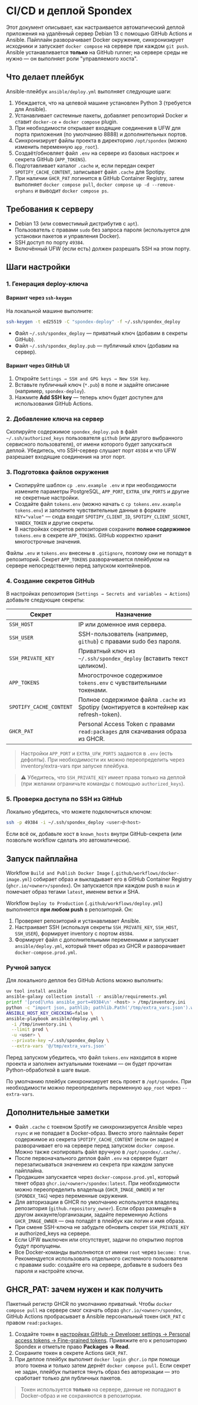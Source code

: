 # CI/CD и деплой Spondex

Этот документ описывает, как настраивается автоматический деплой приложения на удалённый сервер Debian 13 с помощью GitHub Actions и Ansible. Пайплайн разворачивает Docker окружение, синхронизирует исходники и запускает `docker compose` на сервере при каждом `git push`. Ansible устанавливается **только** на GitHub runner; на сервере среды не нужно — он выполняет роли "управляемого хоста".

## Что делает плейбук

Ansible-плейбук `ansible/deploy.yml` выполняет следующие шаги:

1. Убеждается, что на целевой машине установлен Python 3 (требуется для Ansible).
2. Устанавливает системные пакеты, добавляет репозиторий Docker и ставит `docker-ce` + `docker compose` plugin.
3. При необходимости открывает входящие соединения в UFW для порта приложения (по умолчанию 8888) и дополнительных портов.
4. Синхронизирует файлы проекта в директорию `/opt/spondex` (можно изменить переменную `app_root`).
5. Создаёт/обновляет файл `.env` на сервере из базовых настроек и секрета GitHub (`APP_TOKENS`).
6. Подготавливает каталог `.cache` и, если передан секрет `SPOTIFY_CACHE_CONTENT`, записывает файл `.cache` для Spotipy.
7. При наличии `GHCR_PAT` логинится в GitHub Container Registry, затем выполняет `docker compose pull`, `docker compose up -d --remove-orphans` и выводит `docker compose ps`.

## Требования к серверу

- Debian 13 (или совместимый дистрибутив с `apt`).
- Пользователь с правами `sudo` без запроса пароля (используется для установки пакетов и управления Docker).
- SSH доступ по порту `49384`.
- Включённый UFW (если есть) должен разрешать SSH на этом порту.

## Шаги настройки

### 1. Генерация deploy-ключа

#### Вариант через `ssh-keygen`

На локальной машине выполните:

```bash
ssh-keygen -t ed25519 -C "spondex-deploy" -f ~/.ssh/spondex_deploy
```

- Файл `~/.ssh/spondex_deploy` — приватный ключ (добавим в секреты GitHub).
- Файл `~/.ssh/spondex_deploy.pub` — публичный ключ (добавим на сервер).

#### Вариант через GitHub UI

1. Откройте `Settings → SSH and GPG keys → New SSH key`.
2. Вставьте публичный ключ (`*.pub`) в поле и задайте описание (например, `spondex-deploy`).
3. Нажмите **Add SSH key** — теперь ключ будет доступен для использования GitHub Actions.

### 2. Добавление ключа на сервер

Скопируйте содержимое `spondex_deploy.pub` в файл `~/.ssh/authorized_keys` пользователя `github` (или другого выбранного сервисного пользователя), от имени которого будет запускаться деплой. Убедитесь, что SSH-сервер слушает порт `49384` и что UFW разрешает входящие соединения на этот порт.

### 3. Подготовка файлов окружения

- Скопируйте шаблон `cp .env.example .env` и при необходимости измените параметры PostgreSQL, `APP_PORT`, `EXTRA_UFW_PORTS` и другие не секретные настройки.
- Создайте файл `tokens.env` (можно начать с `cp tokens.env.example tokens.env`) и заполните чувствительные данные в формате `KEY="value"` — сюда входят `SPOTIPY_CLIENT_ID`, `SPOTIPY_CLIENT_SECRET`, `YANDEX_TOKEN` и другие секреты.
- В настройках секретов репозитория сохраните **полное содержимое** `tokens.env` в секрете `APP_TOKENS`. GitHub корректно хранит многострочные значения.

Файлы `.env` и `tokens.env` внесены в `.gitignore`, поэтому они не попадут в репозиторий. Секрет `APP_TOKENS` разворачивается плейбуком на сервере непосредственно перед запуском контейнеров.

### 4. Создание секретов GitHub

В настройках репозитория (`Settings → Secrets and variables → Actions`) добавьте следующие секреты:

| Секрет | Назначение |
| --- | --- |
| `SSH_HOST` | IP или доменное имя сервера. |
| `SSH_USER` | SSH-пользователь (например, `github`) с правами sudo без пароля. |
| `SSH_PRIVATE_KEY` | Приватный ключ из `~/.ssh/spondex_deploy` (вставить текст целиком). |
| `APP_TOKENS` | Многострочное содержимое `tokens.env` с чувствительными токенами. |
| `SPOTIFY_CACHE_CONTENT` | Полное содержимое файла `.cache` из Spotipy (монтируется в контейнер как refresh-token). |
| `GHCR_PAT` | Personal Access Token с правами `read:packages` для скачивания образа из GHCR. |

> Настройки `APP_PORT` и `EXTRA_UFW_PORTS` задаются в `.env` (есть дефолты). При необходимости их можно переопределить через inventory/extra-vars при запуске плейбука.

> ⚠️ Убедитесь, что `SSH_PRIVATE_KEY` имеет права только на деплой (при желании ограничьте команды с помощью `authorized_keys`).

### 5. Проверка доступа по SSH из GitHub

Локально убедитесь, что можете подключиться ключом:

```bash
ssh -p 49384 -i ~/.ssh/spondex_deploy <user>@<host>
```

Если всё ок, добавьте хост в `known_hosts` внутри GitHub-секрета (или позвольте workflow сделать это автоматически).

## Запуск пайплайна

Workflow `Build and Publish Docker Image` (`.github/workflows/docker-image.yml`) собирает образ и выкладывает его в GitHub Container Registry (`ghcr.io/<owner>/spondex`). Он запускается при каждом push в `main` и помечает образ тегами `latest`, именем ветки и SHA.

Workflow `Deploy to Production` (`.github/workflows/deploy.yml`) выполняется **при любом push** в репозиторий. Он:

1. Проверяет репозиторий и устанавливает Ansible.
2. Настраивает SSH (используя секреты `SSH_PRIVATE_KEY`, `SSH_HOST`, `SSH_USER`), формирует inventory с портом `49384`.
3. Формирует файл с дополнительными переменными и запускает `ansible/deploy.yml`, который тянет образ из GHCR и разворачивает `docker-compose.prod.yml`.

### Ручной запуск

Для локального деплоя без GitHub Actions можно выполнить:

```bash
uv tool install ansible
ansible-galaxy collection install -r ansible/requirements.yml
printf '[prod]\n%s ansible_port=49384\n' <host> > /tmp/inventory.ini
python -c "import json, pathlib; pathlib.Path('/tmp/extra_vars.json').write_text(json.dumps({'app_tokens_content': open('tokens.env').read()}))"
ANSIBLE_HOST_KEY_CHECKING=false \
ansible-playbook ansible/deploy.yml \
  -i /tmp/inventory.ini \
  --limit prod \
  -u <user> \
  --private-key ~/.ssh/spondex_deploy \
  --extra-vars '@/tmp/extra_vars.json'
```

Перед запуском убедитесь, что файл `tokens.env` находится в корне проекта и заполнен актуальными токенами — он будет прочитан Python-обработкой в шаге выше.

По умолчанию плейбук синхронизирует весь проект в `/opt/spondex`. При необходимости можно переопределить переменную `app_root` через `--extra-vars`.

## Дополнительные заметки

- Файл `.cache` с токеном Spotify не синхронизируется Ansible через `rsync` и не попадает в Docker-образ. Вместо этого пайплайн берет содержимое из секрета `SPOTIFY_CACHE_CONTENT` (если он задан) и разворачивает его на сервере перед запуском `docker compose`. Можно также скопировать файл вручную в `/opt/spondex/.cache/`.
- После первоначального деплоя файл `.env` на сервере будет перезаписываться значением из секрета при каждом запуске пайплайна.
- Продакшен запускается через `docker-compose.prod.yml`, который тянет образ `ghcr.io/<owner>/spondex:latest`. При необходимости можно переопределить владельца (`GHCR_IMAGE_OWNER`) и тег (`SPONDEX_TAG`) через переменные окружения.
- Для авторизации в GHCR по умолчанию используется владелец репозитория (`github.repository_owner`). Если образ размещён в другом аккаунте/организации, задайте переменную Actions `GHCR_IMAGE_OWNER` — она попадёт в плейбук как логин и имя образа.
- При смене SSH-ключа не забудьте обновить секрет `SSH_PRIVATE_KEY` и authorized_keys на сервере.
- Если UFW выключен или отсутствует, задачи по открытию портов будут пропущены.
- Все Docker-команды выполняются от имени `root` через `become: true`. Рекомендуется использовать отдельного системного пользователя с правами sudo: создайте его на сервере, добавьте в sudoers без пароля и настройте ключи.

## GHCR_PAT: зачем нужен и как получить

Пакетный регистр GHCR по умолчанию приватный. Чтобы `docker compose pull` на сервере смог скачать образ `ghcr.io/<owner>/spondex`, GitHub Actions пробрасывает в Ansible персональный токен `GHCR_PAT` с правом `read:packages`.

1. Создайте токен в [настройках GitHub → Developer settings → Personal access tokens → Fine-grained tokens](https://github.com/settings/personal-access-tokens/new). Привяжите его к репозиторию Spondex и отметьте право **Packages → Read**.
2. Сохраните токен в секрете Actions `GHCR_PAT`.
3. При деплое плейбук выполнит `docker login ghcr.io` при помощи этого токена и только затем дернёт `docker compose pull`. Если секрет не задан, плейбук пытается тянуть образ без авторизации — это сработает только для публичных пакетов.

> Токен используется **только** на сервере, данные не попадают в Docker-образ и не сохраняются в репозитории.
